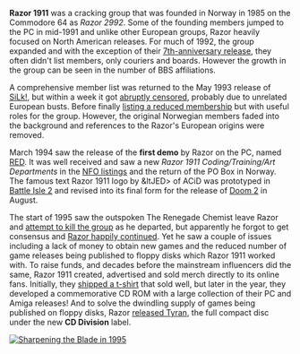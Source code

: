 **Razor 1911** was a cracking group that was founded in Norway in 1985 on the Commodore 64 as _Razor 2992_. Some of the founding members jumped to the PC in mid-1991 and unlike other European groups, Razor heavily focused on North American releases. For much of 1992, the group expanded and with the exception of their [7th-anniversary release](/f/aa4ba1), they often didn't list members, only couriers and boards. However the growth in the group can be seen in the number of BBS affiliations.

A comprehensive member list was returned to the May 1993 release of [SiLk!](/f/b126c88), but within a week it got [abruptly censored](/f/ad1d0c8), probably due to unrelated European busts. Before finally [listing a reduced membership](/f/a8222bc) but with useful roles for the group. However, the original Norwegian members faded into the background and references to the Razor's European origins were removed.

March 1994 saw the release of the <strong>first demo</strong> by Razor on the PC, named [RED](/f/ab445e). It was well received and saw a new _Razor 1911 Coding/Training/Art Departments_ in the [NFO listings](/f/af2e8ab) and the return of the PO Box in Norway. The famous text Razor 1911 logo by &ltJED> of ACiD was prototyped in [Battle Isle 2](/f/b31a533) and revised into its final form for the release of [Doom 2](/f/b31a533) in August.

The start of 1995 saw the outspoken The Renegade Chemist leave Razor and [attempt to kill the group](/f/ab3a82) as he departed, but apparently he forgot to get consensus and [Razor happily continued](/f/af1aaf1). Yet he saw a couple of issues including a lack of money to obtain new games and the reduced number of game releases being published to floppy disks which Razor 1911 worked with. To raise funds, and decades before the mainstream influencers did the same, Razor 1911 created, advertised and sold merch directly to its online fans. Initially, they [shipped a t-shirt](/f/a82163f) that sold well, but later in the year, they developed a commemorative CD ROM with a large collection of their PC and Amiga releases! And to solve the dwindling supply of games being published on floppy disks, Razor [released Tyran](/f/ad4a55), the full compact disc under the new **CD Division** label.

 [![Sharpening the Blade in 1995](https://wayback.defacto2.net/defacto2-from-1999-september-26/banners/razor-banner.gif)](http://web.archive.org/web/19961227152420/http://www.razor1911.com/)